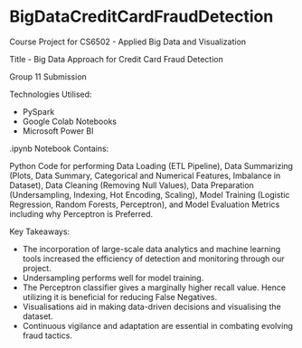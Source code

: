 # BigDataCreditCardFraudDetection

Course Project for CS6502 - Applied Big Data and Visualization

Title - Big Data Approach for Credit Card Fraud Detection

Group 11 Submission

Technologies Utilised:
- PySpark
- Google Colab Notebooks
- Microsoft Power BI

.ipynb Notebook Contains:

Python Code for performing Data Loading (ETL Pipeline), Data Summarizing (Plots, Data Summary, Categorical and Numerical Features, Imbalance in Dataset), Data Cleaning (Removing Null Values), Data Preparation (Undersampling, Indexing, Hot Encoding, Scaling), Model Training (Logistic Regression, Random Forests, Perceptron), and Model Evaluation Metrics including why Perceptron is Preferred. 

Key Takeaways:
 - The incorporation of large-scale data analytics and machine learning tools increased the efficiency of detection and monitoring through our project. 
 - Undersampling performs well for model training. 
 - The Perceptron classifier gives a marginally higher recall value. Hence utilizing it is beneficial for reducing False Negatives. 
 - Visualisations aid in making data-driven decisions and visualising the dataset. 
 - Continuous vigilance and adaptation are essential in combating evolving fraud tactics. 

